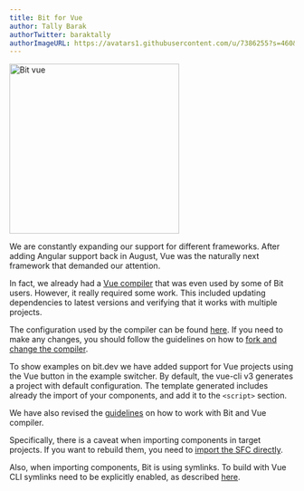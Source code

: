 ```yaml
---
title: Bit for Vue
author: Tally Barak
authorTwitter: baraktally
authorImageURL: https://avatars1.githubusercontent.com/u/7386255?s=460&v=4
---
```


<img src="https://storage.googleapis.com/static.bit.dev/blog/2019-10-03.png" alt="Bit vue" height="300"/>

We are constantly expanding our support for different frameworks. After adding Angular support back in August, Vue was the naturally next framework that demanded our attention.  

<!--truncate-->

In fact, we already had a  [Vue compiler](https://bit.dev/bit/envs/bundlers/vue) that was even used by some of Bit users. However, it really required some work. This included updating dependencies to latest versions and verifying that it works with multiple projects.  

The configuration used by the compiler can be found [here](https://bit.dev/bit/envs/bundlers/vue/~code#webpack.config.ts). If you need to make any changes, you should follow the guidelines on how to [fork and change the compiler](/docs/best-practices#changing-compiler-configuration).

To show examples on bit.dev we have added support for Vue projects using the Vue button in the example switcher. By default, the vue-cli v3 generates a project with default configuration. The template generated includes already the import of your components, and add it to the `<script>` section.  

We have also revised the [guidelines](/docs/guidelines-vue) on how to work with Bit and Vue compiler.

Specifically, there is a caveat when importing components in target projects. If you want to rebuild them, you need to [import the SFC directly](/docs/vue-guidelines#using-vue-sfc-in-target-projects).  

Also, when importing components, Bit is using symlinks. To build with Vue CLI symlinks need to be explicitly enabled, as described [here](/docs/vue-guidelines#use-symlinks-false-in-target-project).
